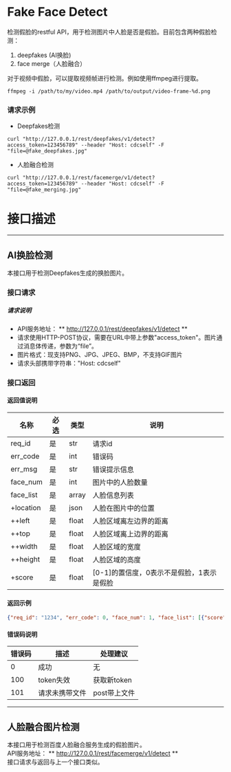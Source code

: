 Fake Face Detect
===
检测假脸的restful API，用于检测图片中人脸是否是假脸。目前包含两种假脸检测：     
1. deepfakes (AI换脸)  
2. face merge（人脸融合）     
    

对于视频中假脸，可以提取视频帧进行检测。例如使用ffmpeg进行提取。
```
ffmpeg -i /path/to/my/video.mp4 /path/to/output/video-frame-%d.png
```

### 请求示例

+ Deepfakes检测
```shell
curl "http://127.0.0.1/rest/deepfakes/v1/detect?access_token=123456789" --header "Host: cdcself" -F "file=@fake_deepfakes.jpg"
```

+ 人脸融合检测
```shell
curl "http://127.0.0.1/rest/facemerge/v1/detect?access_token=123456789" --header "Host: cdcself" -F "file=@fake_merging.jpg"
```

# 接口描述
----
## AI换脸检测
本接口用于检测Deepfakes生成的换脸图片。

### 接口请求
##### 请求说明
+ API服务地址： ** http://127.0.0.1/rest/deepfakes/v1/detect **  
+ 请求使用HTTP-POST协议，需要在URL中带上参数"access_token"。图片通过消息体传递，参数为“file”。
+ 图片格式：现支持PNG、JPG、JPEG、BMP，不支持GIF图片
+ 请求头部携带字符串："Host: cdcself"

### 接口返回

#### 返回值说明       

名称 | 必选 | 类型| 说明
------------ | ------------- | ------------| ------------
req_id | 是  | str| 请求id
err_code | 是  | int| 错误码
err_msg | 是  | str| 错误提示信息
face_num | 是  | int| 图片中的人脸数量
face_list | 是  | array| 人脸信息列表
+location | 是  | json| 人脸在图片中的位置
++left | 是  | float| 人脸区域离左边界的距离
++top | 是  | float| 人脸区域离上边界的距离
++width | 是  | float| 人脸区域的宽度
++height | 是  | float| 人脸区域的高度
+score | 是  | float| [0-1]的置信度，0表示不是假脸，1表示是假脸

#### 返回示例        
```json
{"req_id": "1234", "err_code": 0, "face_num": 1, "face_list": [{"score": "0.704", "location": {"width": 134.661116912961, "height": 164.4973850734532, "left": 323.52674858272076, "top": 45.93883013725281}},{"score": "0.940", "location": {"width": 98.42351754754782, "height": 124.57625658810139, "left": 89.07363281399012, "top": 72.44846796244383}}], "err_msg": "success"}

```
#### 错误码说明       

错误码 | 描述 | 处理建议
------------ | ------------- | ------------
0 | 成功 | 无
100 | token失效 | 获取新token
101 | 请求未携带文件 | post带上文件

---
## 人脸融合图片检测
本接口用于检测百度人脸融合服务生成的假脸图片。     
API服务地址： ** http://127.0.0.1/rest/facemerge/v1/detect **   
接口请求与返回与上一个接口类似。
